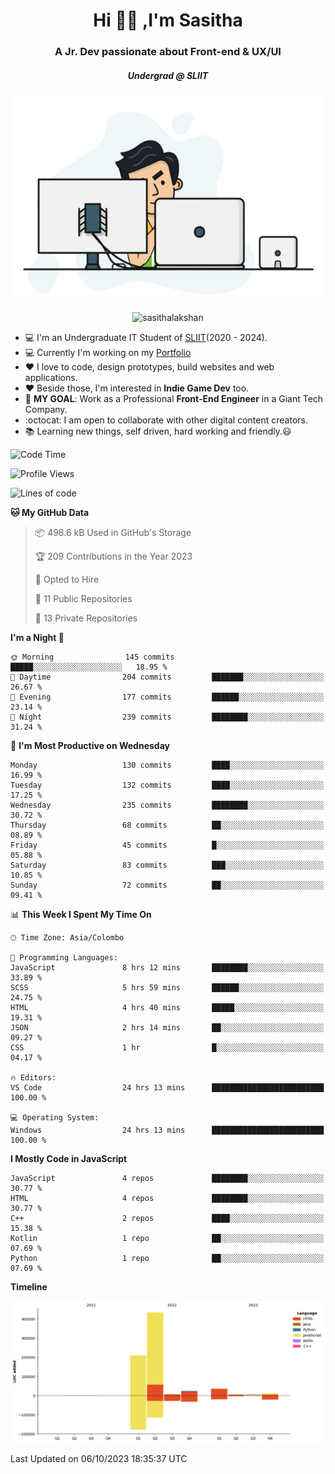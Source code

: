 
<h1 align="center">Hi 🙋‍♂️ ,I'm Sasitha</h1>
<h3 align="center">A Jr. Dev passionate about Front-end & UX/UI</h3>

<i><h5 align="center">Undergrad @ SLIIT</h5></i>

<p align="center">
  <img width="540" height="330" src="https://github.com/SasithaLakshan/SasithaLakshan/blob/main/dev.gif">
</p>
<p align="center"> <img src="https://komarev.com/ghpvc/?username=sasithalakshan&label=Profile%20views&color=0e75b6&style=flat" alt="sasithalakshan" /> </p>

- :computer: I'm an Undergraduate IT Student of [SLIIT](https://www.sliit.lk)(2020 - 2024).
- :computer: Currently I'm working on my <a href="https://SasithaLakshan.github.io" target="_blank">Portfolio</a>
- :heart: I love to code, design prototypes, build websites and web applications.
- :heart: Beside those, I'm interested in **Indie Game Dev** too.
- :electric_plug: **MY GOAL**: Work as a Professional **Front-End Engineer** in a Giant Tech Company.
- :octocat: I am open to collaborate with other digital content creators.
- :books: Learning new things, self driven, hard working and friendly.:smiley:
  
<!-- <h3 align="left">Tech Stack I'm Using</h3> -->

<!--START_SECTION:waka-->
![Code Time](http://img.shields.io/badge/Code%20Time-436%20hrs-blue)

![Profile Views](http://img.shields.io/badge/Profile%20Views-0-blue)

![Lines of code](https://img.shields.io/badge/From%20Hello%20World%20I%27ve%20Written-734.9%20thousand%20lines%20of%20code-blue)

**🐱 My GitHub Data** 

> 📦 498.6 kB Used in GitHub's Storage 
 > 
> 🏆 209 Contributions in the Year 2023
 > 
> 💼 Opted to Hire
 > 
> 📜 11 Public Repositories 
 > 
> 🔑 13 Private Repositories 
 > 
**I'm a Night 🦉** 

```text
🌞 Morning                145 commits         █████░░░░░░░░░░░░░░░░░░░░   18.95 % 
🌆 Daytime                204 commits         ███████░░░░░░░░░░░░░░░░░░   26.67 % 
🌃 Evening                177 commits         ██████░░░░░░░░░░░░░░░░░░░   23.14 % 
🌙 Night                  239 commits         ████████░░░░░░░░░░░░░░░░░   31.24 % 
```
📅 **I'm Most Productive on Wednesday** 

```text
Monday                   130 commits         ████░░░░░░░░░░░░░░░░░░░░░   16.99 % 
Tuesday                  132 commits         ████░░░░░░░░░░░░░░░░░░░░░   17.25 % 
Wednesday                235 commits         ████████░░░░░░░░░░░░░░░░░   30.72 % 
Thursday                 68 commits          ██░░░░░░░░░░░░░░░░░░░░░░░   08.89 % 
Friday                   45 commits          █░░░░░░░░░░░░░░░░░░░░░░░░   05.88 % 
Saturday                 83 commits          ███░░░░░░░░░░░░░░░░░░░░░░   10.85 % 
Sunday                   72 commits          ██░░░░░░░░░░░░░░░░░░░░░░░   09.41 % 
```


📊 **This Week I Spent My Time On** 

```text
🕑︎ Time Zone: Asia/Colombo

💬 Programming Languages: 
JavaScript               8 hrs 12 mins       ████████░░░░░░░░░░░░░░░░░   33.89 % 
SCSS                     5 hrs 59 mins       ██████░░░░░░░░░░░░░░░░░░░   24.75 % 
HTML                     4 hrs 40 mins       █████░░░░░░░░░░░░░░░░░░░░   19.31 % 
JSON                     2 hrs 14 mins       ██░░░░░░░░░░░░░░░░░░░░░░░   09.27 % 
CSS                      1 hr                █░░░░░░░░░░░░░░░░░░░░░░░░   04.17 % 

🔥 Editors: 
VS Code                  24 hrs 13 mins      █████████████████████████   100.00 % 

💻 Operating System: 
Windows                  24 hrs 13 mins      █████████████████████████   100.00 % 
```

**I Mostly Code in JavaScript** 

```text
JavaScript               4 repos             ████████░░░░░░░░░░░░░░░░░   30.77 % 
HTML                     4 repos             ████████░░░░░░░░░░░░░░░░░   30.77 % 
C++                      2 repos             ████░░░░░░░░░░░░░░░░░░░░░   15.38 % 
Kotlin                   1 repo              ██░░░░░░░░░░░░░░░░░░░░░░░   07.69 % 
Python                   1 repo              ██░░░░░░░░░░░░░░░░░░░░░░░   07.69 % 
```



**Timeline**

![Lines of Code chart](https://raw.githubusercontent.com/SasithaLakshan/SasithaLakshan/main/assets/bar_graph.png)


 Last Updated on 06/10/2023 18:35:37 UTC
<!--END_SECTION:waka-->


